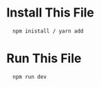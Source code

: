 # Install This File

```http
  npm inistall / yarn add
```

# Run This File

```http
  npm run dev
```
